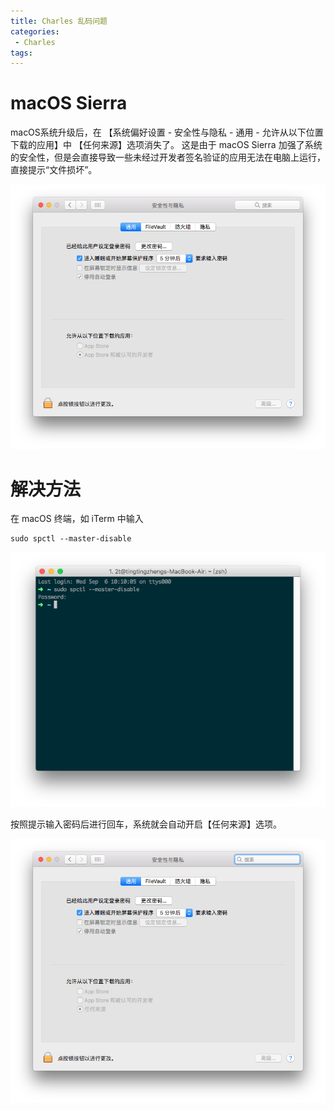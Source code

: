 ```yaml
---
title: Charles 乱码问题 
categories:
 - Charles
tags:
---
```


# macOS Sierra
macOS系统升级后，在 【系统偏好设置 - 安全性与隐私 - 通用 - 允许从以下位置下载的应用】中 【任何来源】选项消失了。
这是由于 macOS Sierra 加强了系统的安全性，但是会直接导致一些未经过开发者签名验证的应用无法在电脑上运行，直接提示“文件损坏”。

![not yet](https://github.com/hi2t/Blog.picture/blob/master/mac/haven't.png?raw=true)

# 解决方法
在 macOS 终端，如 iTerm 中输入

```
sudo spctl --master-disable
```
![done](https://github.com/hi2t/Blog.picture/blob/master/mac/done.png?raw=true)

按照提示输入密码后进行回车，系统就会自动开启【任何来源】选项。

![have](https://github.com/hi2t/Blog.picture/blob/master/mac/have.png?raw=true)

 